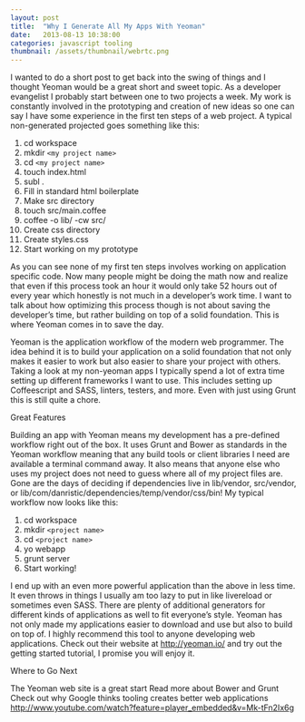 ```yaml
---
layout: post
title:  "Why I Generate All My Apps With Yeoman"
date:   2013-08-13 10:38:00
categories: javascript tooling
thumbnail: /assets/thumbnail/webrtc.png
---
```

I wanted to do a short post to get back into the swing of things and I thought Yeoman would be a great short and sweet topic. As a developer evangelist I probably start between one to two projects a week. My work is constantly involved in the prototyping and creation of new ideas so one can say I have some experience in the first ten steps of a web project. A typical non-generated projected goes something like this:

1. cd workspace
1. mkdir `<my project name>`
1. cd `<my project name>`
1. touch index.html
1. subl .
1. Fill in standard html boilerplate
1. Make src directory
1. touch src/main.coffee
1. coffee -o lib/ -cw src/
1. Create css directory
1. Create styles.css
1. Start working on my prototype

As you can see none of my first ten steps involves working on application specific code. Now many people might be doing the math now and realize that even if this process took an hour it would only take 52 hours out of every year which honestly is not much in a developer’s work time. I want to talk about how optimizing this process though is not about saving the developer’s time, but rather building on top of a solid foundation. This is where Yeoman comes in to save the day.

Yeoman is the application workflow of the modern web programmer. The idea behind it is to build your application on a solid foundation that not only makes it easier to work but also easier to share your project with others. Taking a look at my non-yeoman apps I typically spend a lot of extra time setting up different frameworks I want to use. This includes setting up Coffeescript and SASS, linters, testers, and more. Even with just using Grunt this is still quite a chore.

Great Features

Building an app with Yeoman means my development has a pre-defined workflow right out of the box. It uses Grunt and Bower as standards in the Yeoman workflow meaning that any build tools or client libraries I need are available a terminal command away. It also means that anyone else who uses my project does not need to guess where all of my project files are. Gone are the days of deciding if dependencies live in lib/vendor, src/vendor, or lib/com/danristic/dependencies/temp/vendor/css/bin! My typical workflow now looks like this:

1. cd workspace
1. mkdir `<project name>`
1. cd `<project name>`
1. yo webapp
1. grunt server
1. Start working!

I end up with an even more powerful application than the above in less time. It even throws in things I usually am too lazy to put in like livereload or sometimes even SASS. There are plenty of additional generators for different kinds of applications as well to fit everyone’s style. Yeoman has not only made my applications easier to download and use but also to build on top of. I highly recommend this tool to anyone developing web applications. Check out their website at http://yeoman.io/ and try out the getting started tutorial, I promise you will enjoy it.

Where to Go Next

The Yeoman web site is a great start
Read more about Bower and Grunt
Check out why Google thinks tooling creates better web applications http://www.youtube.com/watch?feature=player_embedded&v=Mk-tFn2Ix6g
